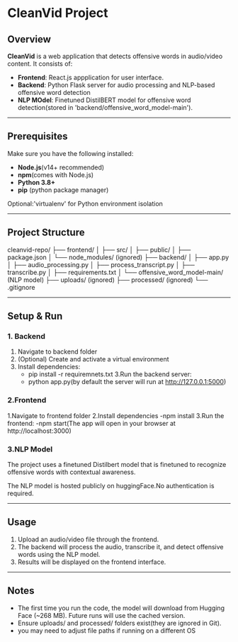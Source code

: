 # CleanVid Project
## Overview
**CleanVid** is a web application that detects offensive words in audio/video content.
It consists of:
  - **Frontend**: React.js appplication for user interface.
  - **Backend**: Python Flask server for audio processing and NLP-based offensive word detection
  - **NLP MOdel**: Finetuned DistilBERT model for offensive word detection(stored in 'backend/offensive_word_model-main').


---

## Prerequisites
Make sure you have the following installed:
- **Node.js**(v14+ recommended)
- **npm**(comes with Node.js)
- **Python 3.8+**
- **pip** (python package manager)

Optional:'virtualenv' for Python environment isolation

---

## Project Structure

cleanvid-repo/
├── frontend/
│ ├── src/
│ ├── public/
│ ├── package.json
│ └── node_modules/ (ignored)
├── backend/
│ ├── app.py
│ ├── audio_processing.py
│ ├── process_transcript.py
│ ├── transcribe.py
│ ├── requirements.txt
│ └── offensive_word_model-main/ (NLP model)
├── uploads/ (ignored)
├── processed/ (ignored)
└── .gitignore

---

## Setup & Run

### 1. Backend
1. Navigate to backend folder
2. (Optional) Create and activate a virtual environment
3. Install dependencies:
   - pip install -r requiremnets.txt
3.Run the backend server:
   - python app.py(by default the server will run at http://127.0.0.1:5000)

### 2.Frontend
1.Navigate to frontend folder
2.Install dependencies 
  -npm install
3.Run the frontend:
  -npm start(The app will open in your browser at http://localhost:3000)

### 3.NLP Model 

The project uses a finetuned Distilbert model that is finetuned to recognize offensive words with contextual awareness.

The NLP model is hosted publicly on huggingFace.No authentication is required. 

---

## Usage 
1. Upload an audio/video file through the frontend.
2. The backend will process the audio, transcribe it, and detect offensive words using the NLP model.
3. Results will be displayed on the frontend interface.
 ---
## Notes
- The first time you run the code, the model will download from Hugging Face (~268 MB). Future     runs will use the cached version.
- Ensure uploads/ and processed/ folders exist(they are ignored in Git).
- you may need to adjust file paths if running on a different OS


